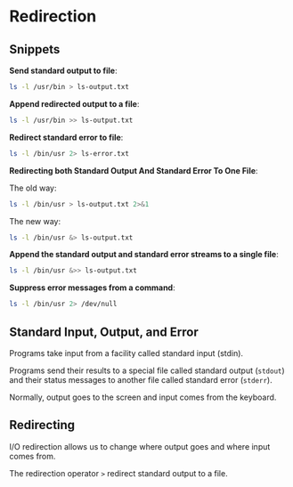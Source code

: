 # Redirection

## Snippets

**Send standard output to file**:

```sh
ls -l /usr/bin > ls-output.txt
```

**Append redirected output to a file**:

```sh
ls -l /usr/bin >> ls-output.txt
```

**Redirect standard error to file**:

```sh
ls -l /bin/usr 2> ls-error.txt
```

**Redirecting both Standard Output And Standard Error To One File**:

The old way:
```sh
ls -l /bin/usr > ls-output.txt 2>&1
```

The new way:
```sh
ls -l /bin/usr &> ls-output.txt
```

**Append the standard output and standard error streams to a single file**:

```sh
ls -l /bin/usr &>> ls-output.txt
```

**Suppress error messages from a command**:

```sh
ls -l /bin/usr 2> /dev/null
```


## Standard Input, Output, and Error

Programs take input from a facility called standard input (stdin).

Programs send their results to a special file called standard output (`stdout`) and their status messages to another file called standard error (`stderr`).

Normally, output goes to the screen and input comes from the keyboard.


## Redirecting

I/O redirection allows us to change where output goes and where input comes from.

The redirection operator `>` redirect standard output to a file.
